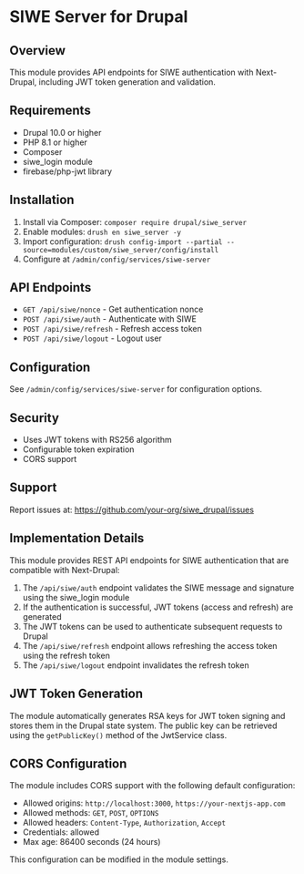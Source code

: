 # SIWE Server for Drupal

## Overview

This module provides API endpoints for SIWE authentication with Next-Drupal, including JWT token generation and validation.

## Requirements

- Drupal 10.0 or higher
- PHP 8.1 or higher
- Composer
- siwe_login module
- firebase/php-jwt library

## Installation

1. Install via Composer: `composer require drupal/siwe_server`
2. Enable modules: `drush en siwe_server -y`
3. Import configuration: `drush config-import --partial --source=modules/custom/siwe_server/config/install`
4. Configure at `/admin/config/services/siwe-server`

## API Endpoints

- `GET /api/siwe/nonce` - Get authentication nonce
- `POST /api/siwe/auth` - Authenticate with SIWE
- `POST /api/siwe/refresh` - Refresh access token
- `POST /api/siwe/logout` - Logout user

## Configuration

See `/admin/config/services/siwe-server` for configuration options.

## Security

- Uses JWT tokens with RS256 algorithm
- Configurable token expiration
- CORS support

## Support

Report issues at: https://github.com/your-org/siwe_drupal/issues

## Implementation Details

This module provides REST API endpoints for SIWE authentication that are compatible with Next-Drupal:

1. The `/api/siwe/auth` endpoint validates the SIWE message and signature using the siwe_login module
2. If the authentication is successful, JWT tokens (access and refresh) are generated
3. The JWT tokens can be used to authenticate subsequent requests to Drupal
4. The `/api/siwe/refresh` endpoint allows refreshing the access token using the refresh token
5. The `/api/siwe/logout` endpoint invalidates the refresh token

## JWT Token Generation

The module automatically generates RSA keys for JWT token signing and stores them in the Drupal state system. The public key can be retrieved using the `getPublicKey()` method of the JwtService class.

## CORS Configuration

The module includes CORS support with the following default configuration:
- Allowed origins: `http://localhost:3000`, `https://your-nextjs-app.com`
- Allowed methods: `GET`, `POST`, `OPTIONS`
- Allowed headers: `Content-Type`, `Authorization`, `Accept`
- Credentials: allowed
- Max age: 86400 seconds (24 hours)

This configuration can be modified in the module settings.